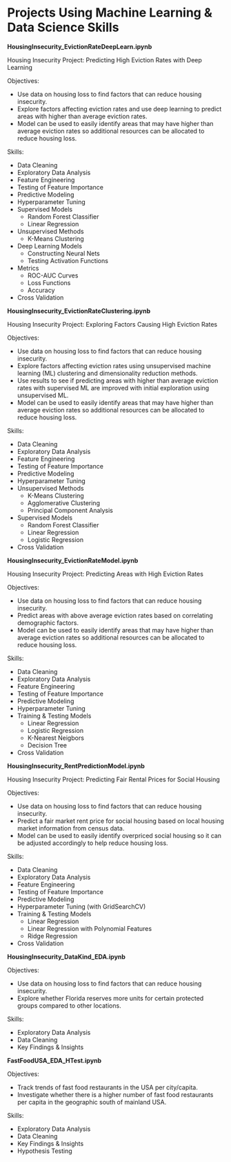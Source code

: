 # Projects Using Machine Learning & Data Science Skills

**HousingInsecurity_EvictionRateDeepLearn.ipynb**

Housing Insecurity Project: Predicting High Eviction Rates with Deep Learning

Objectives:
- Use data on housing loss to find factors that can reduce housing insecurity. 
- Explore factors affecting eviction rates and use deep learning to predict areas with higher than average eviction rates. 
- Model can be used to easily identify areas that may have higher than average eviction rates so additional resources can be allocated to reduce housing loss.

Skills:
- Data Cleaning
- Exploratory Data Analysis
- Feature Engineering
- Testing of Feature Importance
- Predictive Modeling
- Hyperparameter Tuning
- Supervised Models
    - Random Forest Classifier
    - Linear Regression
- Unsupervised Methods
    - K-Means Clustering
- Deep Learning Models
    - Constructing Neural Nets
    - Testing Activation Functions
- Metrics
    - ROC-AUC Curves
    - Loss Functions
    - Accuracy
- Cross Validation


**HousingInsecurity_EvictionRateClustering.ipynb**

Housing Insecurity Project: Exploring Factors Causing High Eviction Rates

Objectives:
- Use data on housing loss to find factors that can reduce housing insecurity. 
- Explore factors affecting eviction rates using unsupervised machine learning (ML) clustering and dimensionality reduction methods.
- Use results to see if predicting areas with higher than average eviction rates with supervised ML are improved with initial exploration using unsupervised ML.
- Model can be used to easily identify areas that may have higher than average eviction rates so additional resources can be allocated to reduce housing loss.

Skills:
- Data Cleaning
- Exploratory Data Analysis
- Feature Engineering
- Testing of Feature Importance
- Predictive Modeling
- Hyperparameter Tuning
- Unsupervised Methods
    - K-Means Clustering
    - Agglomerative Clustering
    - Principal Component Analysis
- Supervised Models
    - Random Forest Classifier
    - Linear Regression
    - Logistic Regression
- Cross Validation


**HousingInsecurity_EvictionRateModel.ipynb**

Housing Insecurity Project: Predicting Areas with High Eviction Rates

Objectives:
- Use data on housing loss to find factors that can reduce housing insecurity. 
- Predict areas with above average eviction rates based on correlating demographic factors.
- Model can be used to easily identify areas that may have higher than average eviction rates so additional resources can be allocated to reduce housing loss.

Skills:
- Data Cleaning
- Exploratory Data Analysis
- Feature Engineering
- Testing of Feature Importance
- Predictive Modeling
- Hyperparameter Tuning
- Training & Testing Models
    - Linear Regression
    - Logistic Regression
    - K-Nearest Neigbors
    - Decision Tree
- Cross Validation


**HousingInsecurity_RentPredictionModel.ipynb**

Housing Insecurity Project: Predicting Fair Rental Prices for Social Housing

Objectives:
- Use data on housing loss to find factors that can reduce housing insecurity. 
- Predict a fair market rent price for social housing based on local housing market information from census data.
- Model can be used to easily identify overpriced social housing so it can be adjusted accordingly to help reduce housing loss.

Skills:
- Data Cleaning
- Exploratory Data Analysis
- Feature Engineering
- Testing of Feature Importance
- Predictive Modeling
- Hyperparameter Tuning (with GridSearchCV)
- Training & Testing Models
	- Linear Regression
	- Linear Regression with Polynomial Features
	- Ridge Regression
- Cross Validation


**HousingInsecurity_DataKind_EDA.ipynb**

Objectives:
- Use data on housing loss to find factors that can reduce housing insecurity.
- Explore whether Florida reserves more units for certain protected groups compared to other locations.

Skills:
- Exploratory Data Analysis
- Data Cleaning
- Key Findings & Insights


**FastFoodUSA_EDA_HTest.ipynb**

Objectives:
- Track trends of fast food restaurants in the USA per city/capita.
- Investigate whether there is a higher number of fast food restaurants per capita in the geographic south of mainland USA.

Skills:
- Exploratory Data Analysis
- Data Cleaning
- Key Findings & Insights
- Hypothesis Testing